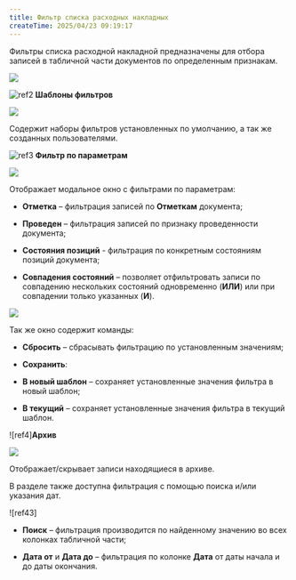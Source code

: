 ```yaml
---
title: Фильтр списка расходных накладных
createTime: 2025/04/23 09:19:17
---
```

Фильтры списка расходной накладной предназначены для отбора записей в табличной части документов по определенным признакам.

![](Aspose.Words.83ab1c44-6b28-430a-a5f2-4d9e6ba1abd4.475.png)

![ref2](Aspose.Words.83ab1c44-6b28-430a-a5f2-4d9e6ba1abd4.004.png) **Шаблоны фильтров**

![](Aspose.Words.83ab1c44-6b28-430a-a5f2-4d9e6ba1abd4.476.png)

Содержит наборы фильтров установленных по умолчанию, а так же созданных пользователями.

![ref3](Aspose.Words.83ab1c44-6b28-430a-a5f2-4d9e6ba1abd4.006.png) **Фильтр по параметрам**

![](Aspose.Words.83ab1c44-6b28-430a-a5f2-4d9e6ba1abd4.477.png)

Отображает модальное окно с фильтрами по параметрам:

- **Отметка** – фильтрация записей по **Отметкам** документа;

- **Проведен** – фильтрация записей по признаку проведенности документа;

- **Состояния позиций** - фильтрация по конкретным состояниям позиций документа;

- **Совпадения состояний** – позволяет отфильтровать записи по совпадению нескольких состояний одновременно (**ИЛИ**) или при совпадении только указанных (**И**).

![](Aspose.Words.83ab1c44-6b28-430a-a5f2-4d9e6ba1abd4.478.png)

Так же окно содержит команды:

- **Сбросить** – сбрасывать фильтрацию по установленным значениям;

- **Сохранить**:

- **В новый шаблон** – сохраняет установленные значения фильтра в новый шаблон;

- **В текущий** – сохраняет установленные значения фильтра в текущий шаблон.

![ref4]**Архив**

![](Aspose.Words.83ab1c44-6b28-430a-a5f2-4d9e6ba1abd4.479.png)

Отображает/скрывает записи находящиеся в архиве.

В разделе также доступна фильтрация с помощью поиска и/или указания дат.

![ref43]

- **Поиск** – фильтрация производится по найденному значению во всех колонках табличной части;

- **Дата от** и **Дата до** – фильтрация по колонке **Дата** от даты начала и до даты окончания.